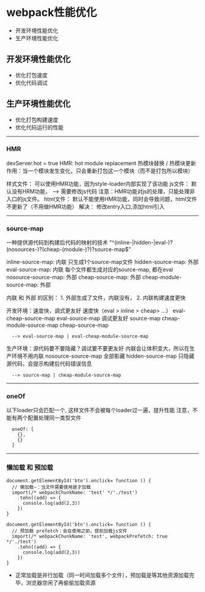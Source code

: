 # webpack性能优化

* 开发环境性能优化
* 生产环境性能优化

## 开发环境性能优化
* 优化打包速度
* 优化代码调试

## 生产环境性能优化
* 优化打包构建速度
* 优化代码运行的性能
---
### HMR
devServer.hot = true
HMR: hot module replacement 热模块替换 / 热模块更新
作用：当一个模块发生变化，只会重新打包这一个模块（而不是打包所以模块）

 样式文件：  可以使用HMR功能，因为style-loader内部实现了该功能
 js文件：    默认没有HRM功能， --> 需要修改js代码
     注意：HMR功能对js的处理，只能处理非入口的js文件。
 html文件：  默认不能使用HMR功能，同时会导致问题，html文件不更新了（不用做HMR功能）
     解决： 修改entry入口,添加html引入

---

### source-map

 一种提供源代码到构建后代码的映射的技术
 "^(inline-|hidden-|eval-)?(nosources-)?(cheap-(module-)?)?source-map$"
 
  inline-source-map:       内联    只生成1个source-map文件
  hidden-source-map:       外部
  eval-source-map:         内联    每个文件都生成对应的source-map, 都在eval
  nosource-source-map:     外部
  cheap-source-map:        外部
  cheap-module-source-map: 外部
  
  内联 和 外部 的区别： 1. 外部生成了文件，内联没有， 2. 内联构建速度更快
  
  开发环境：速度快，调式更友好
    速度快（eval > inline > cheap> ...）
      eval-cheap-source-map
      eval-source-map
    调试更友好
      source-map
      cheap-module-source-map
      cheap-source-map
       
      --> eval-source-map | eval-cheap-module-source-map
  
  生产环境：源代码要不要隐藏？调试要不要更友好
    内联会让体积变大，所以在生产环境不用内联
    nosource-source-map   全部影藏
    hidden-source-map    只隐藏源代码，会提示构建后代码错误信息
    
      --> source-map | cheap-module-source-map

---
### oneOf
  以下loader只会匹配一个, 这样文件不会被每个loader过一遍，提升性能
  注意，不能有两个配置处理同一类型文件
```
  oneOf: [
    {},
    {}
  ]
```
---

### 懒加载 和 预加载
```
document.getElementById('btn').onclick= function () {
  // 懒加载~：当文件需要使用是才加载
  import(/* webpackChunkName: 'test' */'./test')
    .tehn((add) => {
      console.log(add(2,3))
    })
}

document.getElementById('btn').onclick= function () {
  // 预加载 prefetch：会在使用之前，提前加载js文件
  import(/* webpackChunkName: 'test', webpackPrefetch: true */'./test')
    .tehn((add) => {
      console.log(add(2,3))
    })
}
```

* 正常加载是并行加载（同一时间加载多个文件），预加载是等其他资源加载完毕，浏览器空闲了再偷偷加载资源